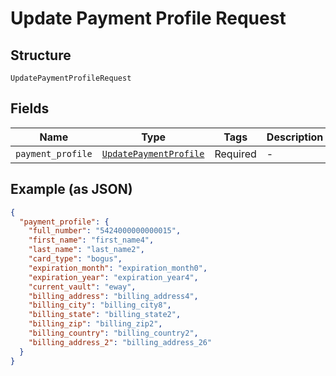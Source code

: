 
# Update Payment Profile Request

## Structure

`UpdatePaymentProfileRequest`

## Fields

| Name | Type | Tags | Description |
|  --- | --- | --- | --- |
| `payment_profile` | [`UpdatePaymentProfile`](../../doc/models/update-payment-profile.md) | Required | - |

## Example (as JSON)

```json
{
  "payment_profile": {
    "full_number": "5424000000000015",
    "first_name": "first_name4",
    "last_name": "last_name2",
    "card_type": "bogus",
    "expiration_month": "expiration_month0",
    "expiration_year": "expiration_year4",
    "current_vault": "eway",
    "billing_address": "billing_address4",
    "billing_city": "billing_city8",
    "billing_state": "billing_state2",
    "billing_zip": "billing_zip2",
    "billing_country": "billing_country2",
    "billing_address_2": "billing_address_26"
  }
}
```

